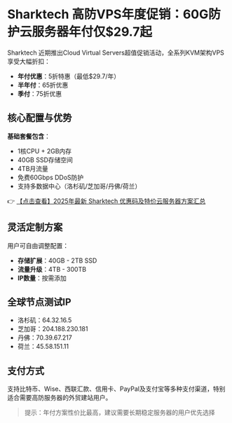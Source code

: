 # Sharktech 高防VPS年度促销：60G防护云服务器年付仅$29.7起

Sharktech 近期推出Cloud Virtual Servers超值促销活动，全系列KVM架构VPS享受大幅折扣：

- **年付优惠**：5折特惠（最低$29.7/年）
- **半年付**：65折优惠
- **季付**：75折优惠

## 核心配置与优势

**基础套餐包含**：
- 1核CPU + 2GB内存
- 40GB SSD存储空间
- 4TB月流量
- 免费60Gbps DDoS防护
- 支持多数据中心（洛杉矶/芝加哥/丹佛/荷兰）

👉 [【点击查看】2025年最新 Sharktech 优惠码及特价云服务器方案汇总](https://bit.ly/Sharktech)

## 灵活定制方案

用户可自由调整配置：
- **存储扩展**：40GB - 2TB SSD
- **流量升级**：4TB - 300TB
- **IP数量**：按需添加

## 全球节点测试IP
- 洛杉矶：64.32.16.5
- 芝加哥：204.188.230.181
- 丹佛：70.39.67.217
- 荷兰：45.58.151.11

## 支付方式
支持比特币、Wise、西联汇款、信用卡、PayPal及支付宝等多种支付渠道，特别适合需要高防服务器的外贸建站用户。

> 提示：年付方案性价比最高，建议需要长期稳定服务器的用户优先选择